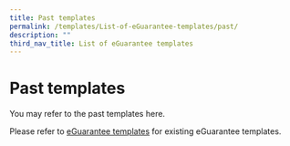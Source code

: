 ```yaml
---
title: Past templates
permalink: /templates/List-of-eGuarantee-templates/past/
description: ""
third_nav_title: List of eGuarantee templates
---
```

# Past templates
You may refer to the past templates here.

Please refer to [eGuarantee templates](/templates/List-of-eGuarantee-templates/existing/) for existing eGuarantee templates.